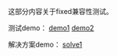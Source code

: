 这部分内容关于fixed兼容性测试。

测试demo：
[demo1](/mydemos/compatibility/fixed/demo1)
[demo2](/mydemos/compatibility/fixed/demo2)

解决方案demo：
[solve1](/mydemos/compatibility/fixed/solve1)